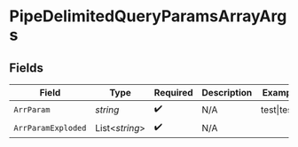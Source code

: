 # PipeDelimitedQueryParamsArrayArgs


## Fields

| Field              | Type               | Required           | Description        | Example            |
| ------------------ | ------------------ | ------------------ | ------------------ | ------------------ |
| `ArrParam`         | *string*           | :heavy_check_mark: | N/A                | test\|test2        |
| `ArrParamExploded` | List<*string*>     | :heavy_check_mark: | N/A                |                    |